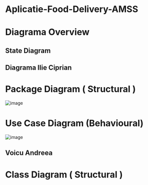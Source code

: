 # Aplicatie-Food-Delivery-AMSS

# Diagrama Overview

## State Diagram





## Diagrama Ilie Ciprian
# Package Diagram ( Structural )
![image](https://github.com/ilieciprian18/Aplicatie-Food-Delivery-AMSS/assets/61537857/369f36ad-dc6c-4890-9eed-586d505a175a)

# Use Case Diagram (Behavioural)
![image](https://github.com/ilieciprian18/Aplicatie-Food-Delivery-AMSS/assets/61537857/2f345b5d-d70d-4dac-9b9c-e76de5dfba84)

## Voicu Andreea
# Class Diagram ( Structural )

